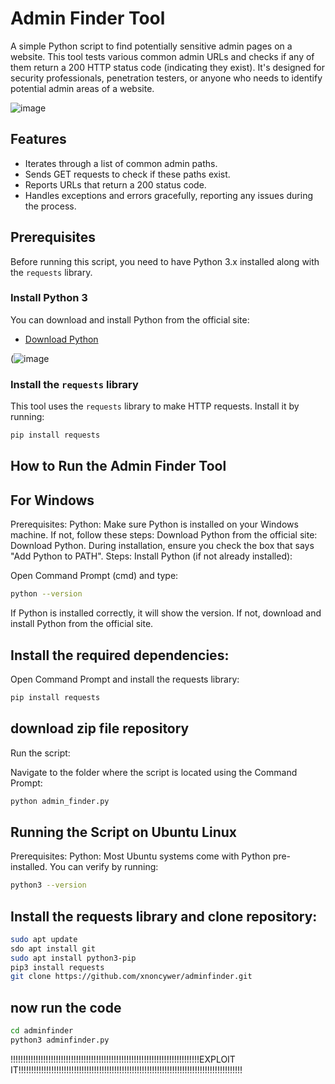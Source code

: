 # Admin Finder Tool

A simple Python script to find potentially sensitive admin pages on a website. This tool tests various common admin URLs and checks if any of them return a 200 HTTP status code (indicating they exist). It's designed for security professionals, penetration testers, or anyone who needs to identify potential admin areas of a website.

![image](https://github.com/user-attachments/assets/2dbabfd1-3be3-46dc-a194-5237e1c22aab)

## Features

- Iterates through a list of common admin paths.
- Sends GET requests to check if these paths exist.
- Reports URLs that return a 200 status code.
- Handles exceptions and errors gracefully, reporting any issues during the process.

## Prerequisites

Before running this script, you need to have Python 3.x installed along with the `requests` library. 

### Install Python 3

You can download and install Python from the official site:
- [Download Python](https://www.python.org/downloads/)

(![image](https://github.com/user-attachments/assets/09cb6a2c-96a9-4593-9518-a1c0ac32c990)


### Install the `requests` library

This tool uses the `requests` library to make HTTP requests. Install it by running:

```bash
pip install requests
```

## How to Run the Admin Finder Tool
## For Windows
Prerequisites:
Python: Make sure Python is installed on your Windows machine. If not, follow these steps:
Download Python from the official site: Download Python.
During installation, ensure you check the box that says "Add Python to PATH".
Steps:
Install Python (if not already installed):

Open Command Prompt (cmd) and type:
```bash
python --version
```
If Python is installed correctly, it will show the version. If not, download and install Python from the official site.

## Install the required dependencies:

Open Command Prompt and install the requests library:
```bash
pip install requests
```
## download zip file repository


Run the script:

Navigate to the folder where the script is located using the Command Prompt:



```bash
python admin_finder.py
```



## Running the Script on Ubuntu Linux
Prerequisites:
Python: Most Ubuntu systems come with Python pre-installed. You can verify by running:

```bash
python3 --version
```
## Install the requests library and clone repository:

```bash
sudo apt update
sdo apt install git
sudo apt install python3-pip
pip3 install requests
git clone https://github.com/xnoncywer/adminfinder.git
```
## now run the code
```bash
cd adminfinder
python3 adminfinder.py
```
!!!!!!!!!!!!!!!!!!!!!!!!!!!!!!!!!!!!!!!!!!!!!!!!!!!!!!!!!!!!!!!!!!!!!!!!!!!EXPLOIT IT!!!!!!!!!!!!!!!!!!!!!!!!!!!!!!!!!!!!!!!!!!!!!!!!!!!!!!!!!!!!!!!!!!!!!!!!!!!!!!!!!!!!!!!!!
